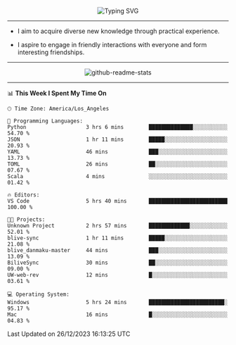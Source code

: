 <p align="center">
  <img src="https://readme-typing-svg.demolab.com?font=Fira+Code&weight=500&size=32&duration=2500&pause=1600&center=true&vCenter=true&random=false&width=1024&height=64&lines=Hi+there+%F0%9F%91%8B;I'm+delighted+you+could+make+it+here+%F0%9F%8E%89;I'm+Harry%2C+a+college+student+still+finding+my+way" alt="Typing SVG" />
</p>


---


- I aim to acquire diverse new knowledge through practical experience.

- I aspire to engage in friendly interactions with everyone and form interesting friendships.


---


<p align="center">
  <img src="https://github-readme-stats.vercel.app/api?username=Harry-Jing&show_icons=true" alt="github-readme-stats"/>
</p>


---

<!--START_SECTION:waka-->
📊 **This Week I Spent My Time On** 

```text
🕑︎ Time Zone: America/Los_Angeles

💬 Programming Languages: 
Python                   3 hrs 6 mins        ██████████████░░░░░░░░░░░   54.70 % 
JSON                     1 hr 11 mins        █████░░░░░░░░░░░░░░░░░░░░   20.93 % 
YAML                     46 mins             ███░░░░░░░░░░░░░░░░░░░░░░   13.73 % 
TOML                     26 mins             ██░░░░░░░░░░░░░░░░░░░░░░░   07.67 % 
Scala                    4 mins              ░░░░░░░░░░░░░░░░░░░░░░░░░   01.42 % 

🔥 Editors: 
VS Code                  5 hrs 40 mins       █████████████████████████   100.00 % 

🐱‍💻 Projects: 
Unknown Project          2 hrs 57 mins       █████████████░░░░░░░░░░░░   52.01 % 
blive-sync               1 hr 11 mins        █████░░░░░░░░░░░░░░░░░░░░   21.08 % 
blive_danmaku-master     44 mins             ███░░░░░░░░░░░░░░░░░░░░░░   13.09 % 
BiliveSync               30 mins             ██░░░░░░░░░░░░░░░░░░░░░░░   09.00 % 
UW-web-rev               12 mins             █░░░░░░░░░░░░░░░░░░░░░░░░   03.61 % 

💻 Operating System: 
Windows                  5 hrs 24 mins       ████████████████████████░   95.17 % 
Mac                      16 mins             █░░░░░░░░░░░░░░░░░░░░░░░░   04.83 % 
```


 Last Updated on 26/12/2023 16:13:25 UTC
<!--END_SECTION:waka-->
